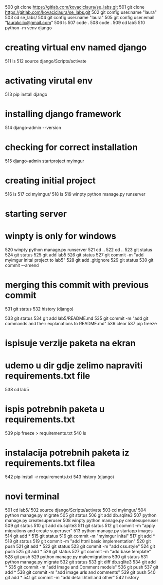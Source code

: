 500  git clone https://gitlab.com/kovaciclaura/se_labs.git
  501  git clone https://gitlab.com/kovaciclaura/se_labs.git
  502  git config user.name "laura"
  503  cd se_labs/
  504  git config user.name "laura"
  505  git config user.email "laurakciic@gmail.com"
  506  ls
  507  code .
  508  code .
  509  cd lab5
  510  python -m venv django
  # creating virtual env named django

  511  ls
  512  source django/Scripts/activate
  # activating virutal env

  513  pip install django
  # installing django framework

  514  django-admin --version
  # checking for correct installation

  515  django-admin startproject myimgur
  # creating initial project

  516  ls
  517  cd myimgur/
  518  ls
  519  winpty python manage.py runserver
  # starting server
  # winpty is only for windows

  520  winpty python manage.py runserver
  521  cd ..
  522  cd ..
  523  git status
  524  git status
  525  git add lab5
  526  git status
  527  git commit -m "add myimgur inital project to lab5"
  528  git add .gitignore
  529  git status
  530  git commit --amend
  # merging this commit with previous commit 

  531  git status
  532  history
(django)

 533  git status
  534  git add lab5/README.md
  535  git commit -m "add git commands and their explanations to README.md"
  536  clear
  537  pip freeze
  # ispisuje verzije paketa na ekran

  # udemo u dir gdje zelimo napraviti requirements.txt file 
  538  cd lab5

  # ispis potrebnih paketa u requirements.txt
  539  pip freeze > requirements.txt
  540  ls

  # instalacija potrebnih paketa iz requirements.txt filea
  542  pip install -r requirements.txt
  543  history
(django)



# novi terminal
501  cd lab5/
  502  source django/Scripts/activate
  503  cd myimgur/
  504  python manage.py migrate
  505  git status
  506  git add db.sqlite3
  507  python manage.py createsuperuser
  508  winpty python manage.py createsuperuser
  509  git status
  510  git add db.sqlite3
  511  git status
  512  git commit -m "apply migrations and create superuser"
  513  python manage.py startapp images
  514  git add *
  515  git status
  516  git commit -m "myimgur inital"
  517  git add *
  518  git status
  519  git commit -m "add html basic implementation"
  520  git push
  521  git add *
  522  git status
  523  git commit -m "add css.style"
  524  git push
  525  git add *
  526  git status
  527  git commit -m "add base template"
  528  git push
  529  python manage.py makemigrations
  530  git status
  531  python manage.py migrate
  532  git status
  533  git diff db.sqlite3
  534  git add *
  535  git commit -m "add Image and Comment models"
  536  git push
  537  git add *
  538  git commit -m "add image urls and comments"
  539  git push
  540  git add *
  541  git commit -m "add detail.html and other"
  542  history

